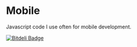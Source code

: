Mobile
======

Javascript code I use often for mobile development.

[![Bitdeli Badge](https://d2weczhvl823v0.cloudfront.net/joshpopenyc/mobile/trend.png)](https://bitdeli.com/free "Bitdeli Badge")

